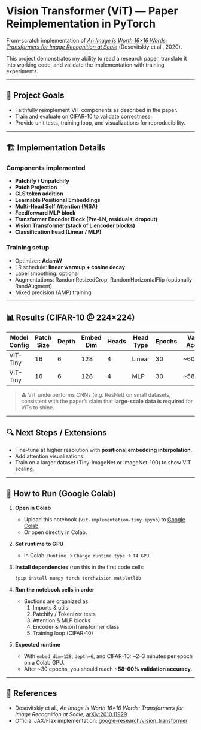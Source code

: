 # Vision Transformer (ViT) — Paper Reimplementation in PyTorch

From-scratch implementation of *[An Image is Worth 16×16 Words: Transformers for Image Recognition at Scale](https://arxiv.org/pdf/2010.11929)* (Dosovitskiy et al., 2020).

This project demonstrates my ability to read a research paper, translate it into working code, and validate the implementation with training experiments.

---

## 📌 Project Goals

* Faithfully reimplement ViT components as described in the paper.
* Train and evaluate on CIFAR-10 to validate correctness.
* Provide unit tests, training loop, and visualizations for reproducibility.

---

## 🏗️ Implementation Details

### Components implemented

* **Patchify / Unpatchify**
* **Patch Projection**
* **CLS token addition**
* **Learnable Positional Embeddings**
* **Multi-Head Self Attention (MSA)**
* **Feedforward MLP block**
* **Transformer Encoder Block (Pre-LN, residuals, dropout)**
* **Vision Transformer (stack of L encoder blocks)**
* **Classification head (Linear / MLP)**

### Training setup

* Optimizer: **AdamW**
* LR schedule: **linear warmup + cosine decay**
* Label smoothing: optional
* Augmentations: RandomResizedCrop, RandomHorizontalFlip (optionally RandAugment)
* Mixed precision (AMP) training

---

## 📊 Results (CIFAR-10 @ 224×224)

| Model Config | Patch Size | Depth | Embed Dim | Heads | Head Type | Epochs | Val Acc |
| ------------ | ---------- | ----- | --------- | ----- | --------- | ------ | ------- |
| ViT-Tiny     | 16         | 6     | 128       | 4     | Linear    | 30     | \~60%   |
| ViT-Tiny     | 16         | 6     | 128       | 4     | MLP       | 30     | \~58%   |

> ⚠️ ViT underperforms CNNs (e.g. ResNet) on small datasets, consistent with the paper’s claim that **large-scale data is required** for ViTs to shine.

---

## 🔍 Next Steps / Extensions

* Fine-tune at higher resolution with **positional embedding interpolation**.
* Add attention visualizations.
* Train on a larger dataset (Tiny-ImageNet or ImageNet-100) to show ViT scaling.

---

## 🚀 How to Run (Google Colab)

1. **Open in Colab**

   * Upload this notebook (`vit-implementation-tiny.ipynb`) to [Google Colab](https://colab.research.google.com/).
   * Or open directly in Colab.

2. **Set runtime to GPU**

   * In Colab: `Runtime` → `Change runtime type` → `T4 GPU`.

3. **Install dependencies** (run this in the first code cell):

   ```bash
   !pip install numpy torch torchvision matplotlib
   ```

4. **Run the notebook cells in order**

   * Sections are organized as:
     1. Imports & utils
     2. Patchify / Tokenizer tests
     3. Attention & MLP blocks
     4. Encoder & VisionTransformer class
     5. Training loop (CIFAR-10)

5. **Expected runtime**

   * With `embed_dim=128`, `depth=6`, and CIFAR-10: \~2–3 minutes per epoch on a Colab GPU.
   * After \~30 epochs, you should reach **\~58–60% validation accuracy**.

---

## 📖 References

* Dosovitskiy et al., *An Image is Worth 16×16 Words: Transformers for Image Recognition at Scale*, [arXiv:2010.11929](https://arxiv.org/abs/2010.11929)
* Official JAX/Flax implementation: [google-research/vision\_transformer](https://github.com/google-research/vision_transformer)
